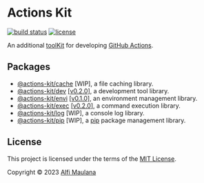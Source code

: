 # Actions Kit

[![build status](https://img.shields.io/github/actions/workflow/status/threeal/actions-kit/build.yml?branch=main)](https://github.com/threeal/actions-kit/actions/workflows/build.yml)
[![license](https://img.shields.io/github/license/threeal/actions-kit)](./LICENSE)

An additional [toolKit](https://github.com/actions/toolkit) for developing [GitHub Actions](https://github.com/features/actions).

## Packages

- [@actions-kit/cache](./packages/cache)
  [WIP],
  a file caching library.
- [@actions-kit/dev](./packages/dev) [[v0.2.0]](https://github.com/threeal/actions-kit/releases/tag/dev%40v0.2.0),
  a development tool library.
- [@actions-kit/envi](./packages/envi) [[v0.1.0]](https://github.com/threeal/actions-kit/releases/tag/envi%40v0.1.0), an environment management library.
- [@actions-kit/exec](./packages/exec) [[v0.2.0]](https://github.com/threeal/actions-kit/releases/tag/exec%40v0.2.0), a command execution library.
- [@actions-kit/log](./packages/log) [WIP], a console log library.
- [@actions-kit/pip](./packages/pip) [WIP], a [pip](https://pypi.org/project/pip) package management library.

## License

This project is licensed under the terms of the [MIT License](./LICENSE).

Copyright © 2023 [Alfi Maulana](https://github.com/threeal)
